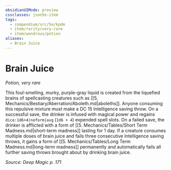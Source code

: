 ```yaml
---
obsidianUIMode: preview
cssclasses: json5e-item
tags:
  - compendium/src/5e/kpdm
  - item/rarity/very-rare
  - item/wondrous/potion
aliases:
  - Brain Juice
---
```

# Brain Juice
*Potion, very rare*  


This foul-smelling, murky, purple-gray liquid is created from the liquefied brains of spellcasting creatures such as [[5. Mechanics/Bestiary/Aberration/Aboleth.md\|aboleths]]. Anyone consuming this repulsive mixture must make a DC 15 Intelligence saving throw. On a successful save, the drinker is infused with magical power and regains `dice:1d6+4|noform|avg` (`1d6 + 4`) expended spell slots. On a failed save, the drinker is afflicted with a form of [[5. Mechanics/Tables/Short Term Madness.md\|short-term madness]] lasting for 1 day. If a creature consumes multiple doses of brain juice and fails three consecutive Intelligence saving throws, it gains a form of [[5. Mechanics/Tables/Long Term Madness.md\|long-term madness]] permanently and automatically fails all further saving throws brought about by drinking brain juice.

*Source: Deep Magic p. 171*
